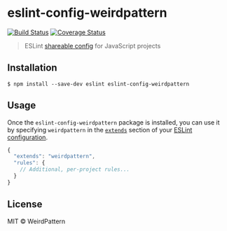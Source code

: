 # eslint-config-weirdpattern   
[![Build Status](https://travis-ci.org/weirdpattern/eslint-config-weirdpattern.svg?branch=master)](https://travis-ci.org/weirdpattern/eslint-config-weirdpattern) [![Coverage Status](https://coveralls.io/repos/github/weirdpattern/eslint-config-weirdpattern/badge.svg?branch=master)](https://coveralls.io/github/weirdpattern/eslint-config-weirdpattern?branch=master)

> ESLint [shareable config](http://eslint.org/docs/developer-guide/shareable-configs.html) for JavaScript projects


## Installation

```
$ npm install --save-dev eslint eslint-config-weirdpattern
```


## Usage

Once the `eslint-config-weirdpattern` package is installed, you can use it by specifying `weirdpattern` in the [`extends`](http://eslint.org/docs/user-guide/configuring#extending-configuration-files) section of your [ESLint configuration](http://eslint.org/docs/user-guide/configuring).

```js
{
  "extends": "weirdpattern",
  "rules": {
    // Additional, per-project rules...
  }
}
```

## License

MIT © WeirdPattern
